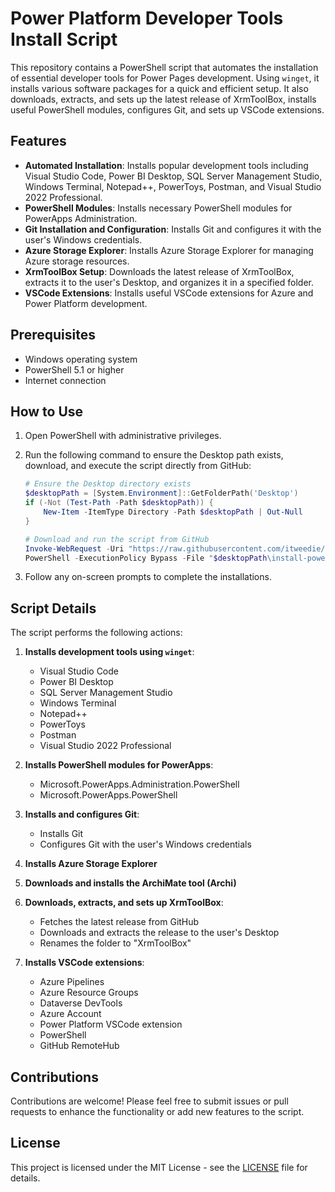 # Power Platform Developer Tools Install Script

This repository contains a PowerShell script that automates the installation of essential developer tools for Power Pages development. Using `winget`, it installs various software packages for a quick and efficient setup. It also downloads, extracts, and sets up the latest release of XrmToolBox, installs useful PowerShell modules, configures Git, and sets up VSCode extensions.

## Features

- **Automated Installation**: Installs popular development tools including Visual Studio Code, Power BI Desktop, SQL Server Management Studio, Windows Terminal, Notepad++, PowerToys, Postman, and Visual Studio 2022 Professional.
- **PowerShell Modules**: Installs necessary PowerShell modules for PowerApps Administration.
- **Git Installation and Configuration**: Installs Git and configures it with the user's Windows credentials.
- **Azure Storage Explorer**: Installs Azure Storage Explorer for managing Azure storage resources.
- **XrmToolBox Setup**: Downloads the latest release of XrmToolBox, extracts it to the user's Desktop, and organizes it in a specified folder.
- **VSCode Extensions**: Installs useful VSCode extensions for Azure and Power Platform development.

## Prerequisites

- Windows operating system
- PowerShell 5.1 or higher
- Internet connection

## How to Use

1. Open PowerShell with administrative privileges.
2. Run the following command to ensure the Desktop path exists, download, and execute the script directly from GitHub:

   ```powershell
   # Ensure the Desktop directory exists
   $desktopPath = [System.Environment]::GetFolderPath('Desktop')
   if (-Not (Test-Path -Path $desktopPath)) {
       New-Item -ItemType Directory -Path $desktopPath | Out-Null
   }

   # Download and run the script from GitHub
   Invoke-WebRequest -Uri "https://raw.githubusercontent.com/itweedie/Power-Platform-Developer-Tools-Install-Script/main/install-power-platform-dev-tools.ps1" -OutFile "$desktopPath\install-power-platform-dev-tools.ps1"
   PowerShell -ExecutionPolicy Bypass -File "$desktopPath\install-power-platform-dev-tools.ps1"
   ```

3. Follow any on-screen prompts to complete the installations.

## Script Details

The script performs the following actions:

1. **Installs development tools using `winget`**:
   - Visual Studio Code
   - Power BI Desktop
   - SQL Server Management Studio
   - Windows Terminal
   - Notepad++
   - PowerToys
   - Postman
   - Visual Studio 2022 Professional

2. **Installs PowerShell modules for PowerApps**:
   - Microsoft.PowerApps.Administration.PowerShell
   - Microsoft.PowerApps.PowerShell

3. **Installs and configures Git**:
   - Installs Git
   - Configures Git with the user's Windows credentials

4. **Installs Azure Storage Explorer**

5. **Downloads and installs the ArchiMate tool (Archi)**

6. **Downloads, extracts, and sets up XrmToolBox**:
   - Fetches the latest release from GitHub
   - Downloads and extracts the release to the user's Desktop
   - Renames the folder to "XrmToolBox"

7. **Installs VSCode extensions**:
   - Azure Pipelines
   - Azure Resource Groups
   - Dataverse DevTools
   - Azure Account
   - Power Platform VSCode extension
   - PowerShell
   - GitHub RemoteHub

## Contributions

Contributions are welcome! Please feel free to submit issues or pull requests to enhance the functionality or add new features to the script.

## License

This project is licensed under the MIT License - see the [LICENSE](LICENSE) file for details.
